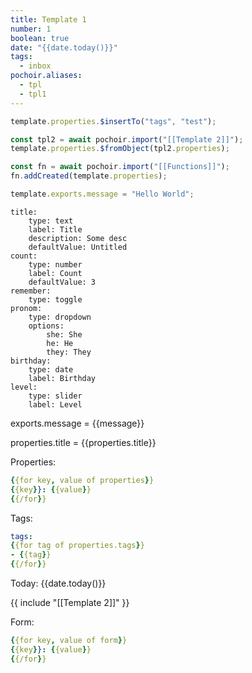 ```yaml
---
title: Template 1
number: 1
boolean: true
date: "{{date.today()}}"
tags:
  - inbox
pochoir.aliases:
  - tpl
  - tpl1
---
```

```js {pochoir}
template.properties.$insertTo("tags", "test");

const tpl2 = await pochoir.import("[[Template 2]]");
template.properties.$fromObject(tpl2.properties);

const fn = await pochoir.import("[[Functions]]");
fn.addCreated(template.properties);
```

```js {pochoir}
template.exports.message = "Hello World";
```

```form {pochoir exports=form}
title:
	type: text
	label: Title
	description: Some desc
	defaultValue: Untitled
count:
	type: number
	label: Count
	defaultValue: 3
remember: 
	type: toggle
pronom:
	type: dropdown
	options:
		she: She
		he: He
		they: They
birthday:
	type: date
	label: Birthday
level:
	type: slider
	label: Level
```

exports.message = {{message}}

properties.title = {{properties.title}}

Properties:

```yaml
{{for key, value of properties}}
{{key}}: {{value}}
{{/for}}
```

Tags:
```yaml
tags:
{{for tag of properties.tags}}
- {{tag}}
{{/for}}
```

Today: {{date.today()}}

{{ include "[[Template 2]]" }}

Form:
```yaml
{{for key, value of form}}
{{key}}: {{value}}
{{/for}}
```
